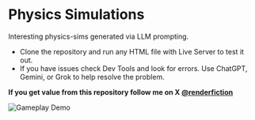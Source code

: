 # Physics Simulations
Interesting physics-sims generated via LLM prompting.

- Clone the repository and run any HTML file with Live Server to test it out.
- If you have issues check Dev Tools and look for errors. Use ChatGPT, Gemini, or Grok to help resolve the problem.

**If you get value from this repository follow me on X [@renderfiction](https://x.com/renderfiction)**

![Gameplay Demo](demo.gif)
